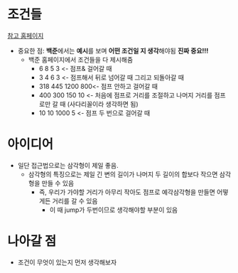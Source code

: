 # 조건들
[참고 홈페이지](https://mangu.tistory.com/15)
* 중요한 점: <b>백준</b>에서는 <b>예시</b>를 보며 <b>어떤 조건일 지 생각</b>해야됨 <b>진짜 중요!!!</b>
  * 백준 홈페이지에서 조건들을 다 제시해줌
    * 6 8 5 3 <- 점프& 걸어갈 때
    * 3 4 6 3 <- 점프해서 뒤로 넘어갈 때 그리고 되돌아갈 때
    * 318 445 1200 800<- 점프 안하고 걸어갈 때
    * 400 300 150 10 <- 처음에 점프로 거리를 조절하고 나머지 거리를 점프로만 갈 때 (사다리꼴이라 생각하면 됨)
    * 10 10 1000 5 <- 점프 두 번으로 걸어갈 때
   
# 아이디어
* 일단 접근법으로는 삼각형이 제일 좋음.
  * 삼각형의 특징으로는 제일 긴 변의 길이가 나머지 두 길이의 합보다 작으면 삼각형을 만들 수 있음
    * 즉, 우리가 가야할 거리가 아무리 작아도 점프로 예각삼각형을 만들면 어떻게든 거리를 갈 수 있음
      * 이 때 jump가 두번이므로 생각해야할 부분이 있음
     
# 나아갈 점
* 조건이 무엇이 있는지 먼저 생각해보자
